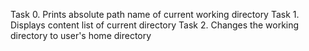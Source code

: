 Task 0. Prints absolute path name of current working directory
Task 1. Displays content list of current directory
Task 2. Changes the working directory to user's home directory
